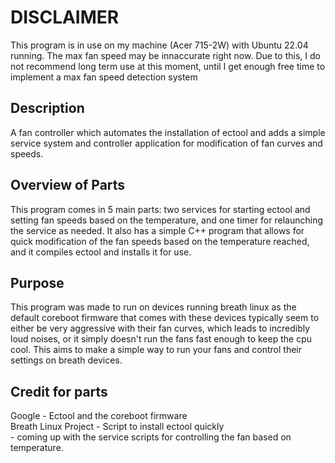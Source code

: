 # DISCLAIMER
This program is in use on my machine (Acer 715-2W) with Ubuntu 22.04 running. The max fan speed may be innaccurate right now. Due to this, I do not recommend long term use at this moment, until I get enough free time to implement a max fan speed detection system

## Description
A fan controller which automates the installation of ectool and adds a simple service system and controller application for modification of fan curves and speeds.

## Overview of Parts
This program comes in 5 main parts: two services for starting ectool and setting fan speeds based on the temperature, and one timer for relaunching the service as needed. It also has a simple C++ program that allows for quick modification of the fan speeds based on the temperature reached, and it compiles ectool and installs it for use.

## Purpose
This program was made to run on devices running breath linux as the default coreboot firmware that comes with these devices typically seem to either be very aggressive with their fan curves, which leads to incredibly loud noises, or it simply doesn't run the fans fast enough to keep the cpu cool. This aims to make a simple way to run your fans and control their settings on breath devices. 

## Credit for parts
Google - Ectool and the coreboot firmware <br />
Breath Linux Project - Script to install ectool quickly <br />
<adding once I find the user again> - coming up with the service scripts for controlling the fan based on temperature. <br />
